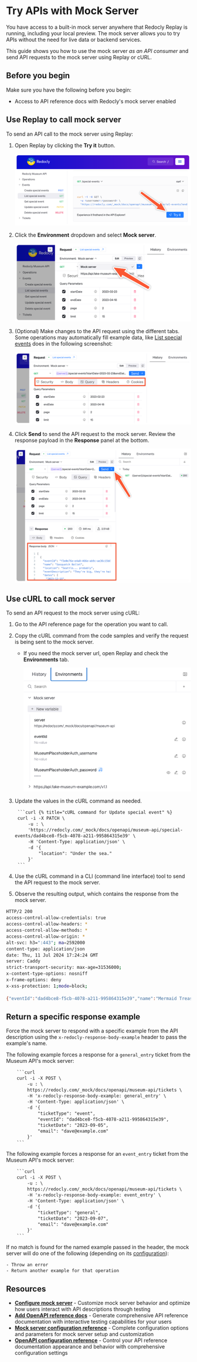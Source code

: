 # Try APIs with Mock Server

You have access to a built-in mock server anywhere that Redocly Replay is running, including your local preview. The mock server allows you to try APIs without the need for live data or backend services.

This guide shows you how to use the mock server _as an API consumer_ and send API requests to the mock server using Replay or cURL.

## Before you begin

Make sure you have the following before you begin:

- Access to API reference docs with Redocly's mock server enabled

## Use Replay to call mock server

To send an API call to the mock server using Replay:

1. Open Replay by clicking the **Try it** button.

    ![Screenshot of the Try it button for the List Special Events operation.](../images/replay-try-it-button.png)

1. Click the **Environment** dropdown and select **Mock server**.

    ![Screenshot of the Mock server being selected from environments dropdown.](../images/mock-server-dropdown.png)

1. (Optional) Make changes to the API request using the different tabs.
Some operations may automatically fill example data, like [List special events](https://redocly.com/demo/openapi/museum-api/events/listspecialevents) does in the following screenshot:

    ![Replay screenshot showcasing the tabs used to control the API request.](../images/replay-request-settings.png)

1. Click **Send** to send the API request to the mock server.
Review the response payload in the **Response** panel at the bottom.

    ![Screenshot of the Redocly Replay console after successfully sending a request to the mock server for the List Special Events operation.](../images/use-replay-response-example.png)


## Use cURL to call mock server

To send an API request to the mock server using cURL:

1. Go to the API reference page for the operation you want to call.

2. Copy the cURL command from the code samples and verify the request is being sent to the mock server.

    - If you need the mock server url, open Replay and check the **Environments** tab.

        ![Screenshot of the Environments tab in Replay with server highlighted.](../images/replay-environments-tab.png)

3. Update the values in the cURL command as needed.

        ```curl {% title="cURL command for Update special event" %}
        curl -i -X PATCH \
            -u : \
            'https://redocly.com/_mock/docs/openapi/museum-api/special-events/dad4bce8-f5cb-4078-a211-995864315e39' \
            -H 'Content-Type: application/json' \
            -d '{
                "location": "Under the sea."
            }'
        ```

4. Use the cURL command in a CLI (command line interface) tool to send the API request to the mock server.

5. Observe the resulting output, which contains the response from the mock server.

```bash {% title="cURL mock server response" %}
HTTP/2 200
access-control-allow-credentials: true
access-control-allow-headers: *
access-control-allow-methods: *
access-control-allow-origin: *
alt-svc: h3=":443"; ma=2592000
content-type: application/json
date: Thu, 11 Jul 2024 17:24:24 GMT
server: Caddy
strict-transport-security: max-age=31536000;
x-content-type-options: nosniff
x-frame-options: deny
x-xss-protection: 1;mode=block;

{"eventId":"dad4bce8-f5cb-4078-a211-995864315e39","name":"Mermaid Treasure Identification and Analysis","location":"Under the sea.","eventDescription":"Join us as we review and classify a rare collection of 20 thingamabobs, gadgets, gizmos, whoosits, and whatsits, kindly donated by Ariel.","dates":["2023-09-05","2023-09-08"],"price":15}%
```

## Return a specific response example

Force the mock server to respond with a specific example from the API description using the `x-redocly-response-body-example` header to pass the example's name.

The following example forces a response for a `general_entry` ticket from the Museum API's mock server:

        ```curl
        curl -i -X POST \
            -u : \
            https://redocly.com/_mock/docs/openapi/museum-api/tickets \
            -H 'x-redocly-response-body-example: general_entry' \
            -H 'Content-Type: application/json' \
            -d '{
                "ticketType": "event",
                "eventId": "dad4bce8-f5cb-4078-a211-995864315e39",
                "ticketDate": "2023-09-05",
                "email": "dave@example.com"
            }'
        ```


The following example forces a response for an `event_entry` ticket from the Museum API's mock server:

        ```curl
        curl -i -X POST \
            -u : \
            https://redocly.com/_mock/docs/openapi/museum-api/tickets \
            -H 'x-redocly-response-body-example: event_entry' \
            -H 'Content-Type: application/json' \
            -d '{
                "ticketType": "general",
                "ticketDate": "2023-09-07",
                "email": "dave@example.com"
            }'
        ```

If no match is found for the named example passed in the header, the mock server will do one of the following (depending on its [configuration](../../config/mock-server.md#options)):

    - Throw an error
    - Return another example for that operation

## Resources

- **[Configure mock server](./configure-mock-server.md)** - Customize mock server behavior and optimize how users interact with API descriptions through testing
- **[Add OpenAPI reference docs](./add-openapi-docs.md)** - Generate comprehensive API reference documentation with interactive testing capabilities for your users
- **[Mock server configuration reference](../../config/mock-server.md)** - Complete configuration options and parameters for mock server setup and customization
- **[OpenAPI configuration reference](../../config/openapi/index.md)** - Control your API reference documentation appearance and behavior with comprehensive configuration settings
